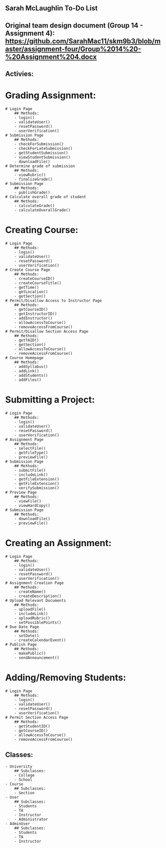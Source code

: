 ## Sarah McLaughlin To-Do List

## Original team design document (Group 14 - Assignment 4): https://github.com/SarahMac11/skm9b3/blob/master/assignment-four/Group%2014%20-%20Assignment%204.docx

## Activies:
# Grading Assignment:
	# Login Page 
		## Methods: 
		- login()
		- validateUser()
		- resetPassword()
		- userVerification()
	# Submission Page
		## Methods:
		- checkForSubmission()
		- checkForLateSubmission()
		- getStudentSubmission()
		- viewStudentSubmission()
		- downloadFile()
	# Determine grade of submission
		## Methods:
		- viewRubric()
		- finalizeGrade()
	# Submission Page
		## Methods:
		- publishGrade()
	# Calculate overall grade of student
		## Methods:
		- calculateGrade()
		- calculateOverallGrade()

# Creating Course:
	# Login Page
		## Methods: 
		- login()
		- validateUser()
		- resetPassword()
		- userVerification()
	# Create Course Page
		## Methods:
		- createCourseID()
		- createCourseTitle()
		- getTime()
		- getLocation()
		- getSection()
	# Permit/Disallow Access to Instructor Page
		## Methods:
		- getCourseID()
		- getInstructorID()
		- addInstructor()
		- allowAccessToCourse()
		- removeAccessFromCourse()
	# Permit/Disallow Section Access Page
		## Methods:
		- getTAID()
		- getSection()
		- allowAccessToCourse()
		- removeAccessFromCourse()
	# Course Homepage
		## Methods:
		- addSyllabus()
		- addLink()
		- addStudents()
		- addFiles()

# Submitting a Project:
	# Login Page
		## Methods: 
		- login()
		- validateUser()
		- resetPassword()
		- userVerification()
	# Assignment Page
		## Methods:
		- selectFile()
		- getFileType()
		- previewFile()
	# Submission Page
		## Methods:
		- submitFile()
		- includeLink()
		- getFileExtension()
		- getFileExtension()
		- verifySubmission()
	# Preview Page
		## Methods:
		- viewFile()
		- viewHardCopy()
	# Submission Page
		## Methods:
		- downloadFile()
		- previewFile()

# Creating an Assignment:
	# Login Page
		## Methods: 
		- login()
		- validateUser()
		- resetPassword()
		- userVerification()
	# Assignment Creation Page
		## Methods:
		- createName()
		- createDescription()
	# Upload Relevant Documents
		## Methods:
		- uploadFile()
		- includeLink()
		- uploadRubric()
		- setPossiblePoints()
	# Due Date Page
		## Methods:
		- setDate()
		- createCalendarEvent()
	# Publish Page
		## Methods:
		- makePublic()
		- sendAnnouncement()

# Adding/Removing Students:
	# Login Page
		## Methods: 
		- login()
		- validateUser()
		- resetPassword()
		- userVerification()
	# Permit Section Access Page	
		## Methods:
		- getStudentID()
		- getCourseID()
		- allowAccessToCourse()
		- removeAccessFromCourse()
		

## Classes:
	- University
		## Subclasses:
		- College
		- School
	- Course
		## Subclasses:
		- Section
	- User
		## Subclasses:
		- Students
		- TA
		- Instructor
		- Administrator
	- AdminUser
		## Subclasses:
		- Students
		- TA
		- Instructor
